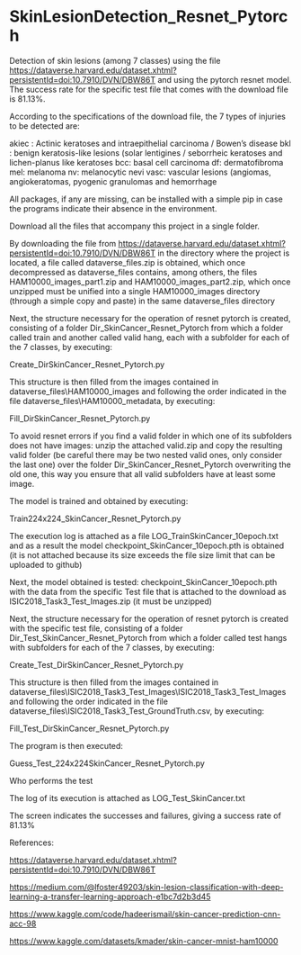 # SkinLesionDetection_Resnet_Pytorch
Detection of skin lesions (among 7 classes) using the file https://dataverse.harvard.edu/dataset.xhtml?persistentId=doi:10.7910/DVN/DBW86T and using the pytorch resnet model. The success rate for the specific test file that comes with the download file is 81.13%.

According to the specifications of the download file, the 7 types of injuries to be detected are:

akiec : Actinic keratoses and intraepithelial carcinoma / Bowen’s disease
bkl : benign keratosis-like lesions (solar lentigines / seborrheic keratoses and lichen-planus like keratoses
bcc: basal cell carcinoma
df: dermatofibroma
mel: melanoma
nv: melanocytic nevi
vasc: vascular lesions (angiomas, angiokeratomas, pyogenic granulomas and hemorrhage

All packages, if any are missing, can be installed with a simple pip in case the programs indicate their absence in the environment.

Download all the files that accompany this project in a single folder.

By downloading the file from https://dataverse.harvard.edu/dataset.xhtml?persistentId=doi:10.7910/DVN/DBW86T in the directory where the project is located, a file called dataverse_files.zip is obtained, which once decompressed as dataverse_files contains, among others, the files HAM10000_images_part1.zip and HAM10000_images_part2.zip, which once unzipped must be unified into a single HAM10000_images directory (through a simple copy and paste) in the same dataverse_files directory

Next, the structure necessary for the operation of resnet pytorch is created, consisting of a folder Dir_SkinCancer_Resnet_Pytorch from which a folder called train and another called valid hang, each with a subfolder for each of the 7 classes, by executing:

Create_DirSkinCancer_Resnet_Pytorch.py

This structure is then filled from the images contained in dataverse_files\HAM10000_images and following the order indicated in the file dataverse_files\HAM10000_metadata, by executing:

Fill_DirSkinCancer_Resnet_Pytorch.py

To avoid resnet errors if you find a valid folder in which one of its subfolders does not have images: unzip the attached valid.zip and copy the resulting valid folder (be careful there may be two nested valid ones, only consider the last one) over the folder Dir_SkinCancer_Resnet_Pytorch overwriting the old one, this way you ensure that all valid subfolders have at least some image.

The model is trained and obtained by executing:

Train224x224_SkinCancer_Resnet_Pytorch.py

The execution log is attached as a file LOG_TrainSkinCancer_10epoch.txt and as a result the model checkpoint_SkinCancer_10epoch.pth is obtained (it is not attached because its size exceeds the file size limit that can be uploaded to github)

Next, the model obtained is tested: checkpoint_SkinCancer_10epoch.pth with the data from the specific Test file that is attached to the download as ISIC2018_Task3_Test_Images.zip (it must be unzipped)

Next, the structure necessary for the operation of resnet pytorch is created with the specific test file, consisting of a folder Dir_Test_SkinCancer_Resnet_Pytorch from which a folder called test hangs with subfolders for each of the 7 classes, by executing:

Create_Test_DirSkinCancer_Resnet_Pytorch.py

This structure is then filled from the images contained in dataverse_files\ISIC2018_Task3_Test_Images\ISIC2018_Task3_Test_Images and following the order indicated in the file dataverse_files\ISIC2018_Task3_Test_GroundTruth.csv, by executing:

Fill_Test_DirSkinCancer_Resnet_Pytorch.py

The program is then executed:

Guess_Test_224x224SkinCancer_Resnet_Pytorch.py

Who performs the test

The log of its execution is attached as LOG_Test_SkinCancer.txt

The screen indicates the successes and failures, giving a success rate of 81.13%

References:

https://dataverse.harvard.edu/dataset.xhtml?persistentId=doi:10.7910/DVN/DBW86T

https://medium.com/@lfoster49203/skin-lesion-classification-with-deep-learning-a-transfer-learning-approach-e1bc7d2b3d45

https://www.kaggle.com/code/hadeerismail/skin-cancer-prediction-cnn-acc-98

https://www.kaggle.com/datasets/kmader/skin-cancer-mnist-ham10000

